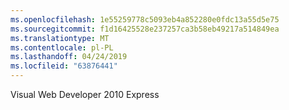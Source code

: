 ```yaml
---
ms.openlocfilehash: 1e55259778c5093eb4a852280e0fdc13a55d5e75
ms.sourcegitcommit: f1d16425528e237257ca3b58eb49217a514849ea
ms.translationtype: MT
ms.contentlocale: pl-PL
ms.lasthandoff: 04/24/2019
ms.locfileid: "63876441"
---
```

Visual Web Developer 2010 Express